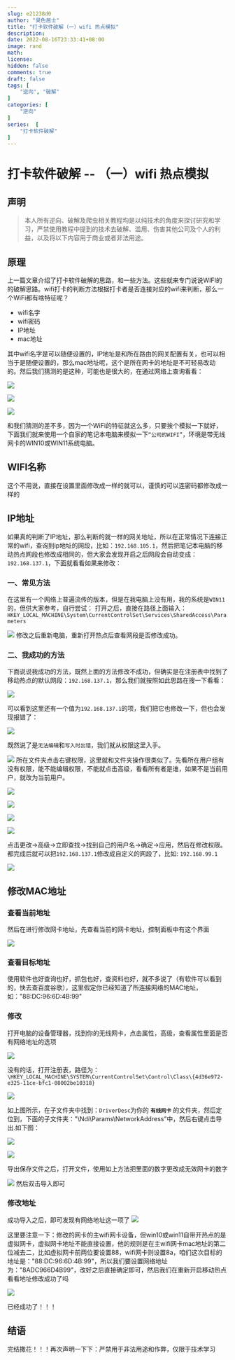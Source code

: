 ```yaml
---
slug: e21238d0
author: "昊色居士"
title: "打卡软件破解（一）wifi 热点模拟"
description: 
date: 2022-08-16T23:33:41+08:00
image: rand
math: 
license: 
hidden: false
comments: true
draft: false
tags: [
    "逆向", "破解"
]
categories: [
    "逆向"
]
series:  [
    "打卡软件破解"
]
---
```


# 打卡软件破解 -- （一）wifi 热点模拟

## 声明

> 本人所有逆向、破解及爬虫相关教程均是以纯技术的角度来探讨研究和学习，严禁使用教程中提到的技术去破解、滥用、伤害其他公司及个人的利益，以及将以下内容用于商业或者非法用途。

## 原理

上一篇文章介绍了打卡软件破解的思路，和一些方法。这些就来专门说说WIFI的的破解思路。wifi打卡的判断方法根据打卡者是否连接对应的wifi来判断，那么一个WiFi都有啥特征呢？
* wifi名字
* wifi密码
* IP地址
* mac地址

其中wifi名字是可以随便设置的，IP地址是和所在路由的网关配置有关，也可以相当于是随便设置的，那么mac地址呢，这个是所在网卡的地址是不可轻易改动的。然后我们猜测的是这种，可能也是很大的，在通过网络上查询看看：

![](https://files.mdnice.com/user/29990/c99f3b3f-dd39-4172-a5a2-aada4951eb78.png)

![](https://files.mdnice.com/user/29990/6a481433-938c-4318-8829-8b67ad413f93.png)

![](https://files.mdnice.com/user/29990/731a3e13-3dea-4db5-b8da-afd1ecbdcce1.png)

和我们猜测的差不多，因为一个WiFi的特征就这么多，只要挨个模拟一下就好，下面我们就来使用一个自家的笔记本电脑来模拟一下`“公司的WIFI”`，环境是带无线网卡的WIN10或WIN11系统电脑。

## WIFI名称
这个不用说，直接在设置里面修改成一样的就可以，谨慎的可以连密码都修改成一样的

## IP地址
如果真的判断了IP地址，那么判断的就一样的网关地址，所以在正常情况下连接正常的wifi，查询到ip地址的网段，比如：`192.168.105.1`，然后把笔记本电脑的移动热点网段也修改成相同的，但大家会发现开启之后网段会自动变成：`192.168.137.1`，下面就看看如果来修改：
### 一、常见方法
在这里有一个网络上普遍流传的版本，但是在我电脑上没有用，我的系统是`WIN11`的，但供大家参考，自行尝试：
打开之后，直接在路径上面输入：`HKEY_LOCAL_MACHINE\System\CurrentControlSet\Services\SharedAccess\Parameters`

![](https://files.mdnice.com/user/29990/99cd0091-9d39-48d7-87ac-f54273a302ae.png)
修改之后重新电脑，重新打开热点后查看网段是否修改成功。

### 二、我成功的方法
下面说说我成功的方法，既然上面的方法修改不成功，但确实是在注册表中找到了移动热点的默认网段：`192.168.137.1`，那么我们就按照如此思路在搜一下看看：

![](https://files.mdnice.com/user/29990/4e86f0a9-8857-4761-b660-94a644a3d12a.png)

可以看到这里还有一个值为`192.168.137.1`的项，我们把它也修改一下，但也会发现报错了：

![](https://files.mdnice.com/user/29990/c2faec6b-438c-41ec-b4f1-517e20fbfb79.png)

既然说了是`无法编辑`和`写入时出错`，我们就从权限这里入手。

![](https://files.mdnice.com/user/29990/b8e37a91-3310-457f-808d-45f1f2e06d07.png)
所在文件夹点击右键权限，这里就和文件夹操作很类似了。先看所在用户组有没有权限，能不能编辑权限，不能就点击高级，看看所有者是谁，如果不是当前用户，就改为当前用户。

![](https://files.mdnice.com/user/29990/b1f95892-fa21-4ad4-b29d-b59a89b327fe.png)

![](https://files.mdnice.com/user/29990/06d03cc3-bab4-43da-bd84-15bb8b4d5509.png)

![](https://files.mdnice.com/user/29990/341311c3-f52a-4879-9fd7-cb34fc4c0d73.png)

![](https://files.mdnice.com/user/29990/3e7f5200-214f-42b9-88f0-725d3fd2e1b7.png)

点击更改->高级->立即查找->找到自己的用户名->确定->应用，然后在修改权限。都完成后就可以把`192.168.137.1`修改成自定义的网段了，比如: `192.168.99.1`

![](https://files.mdnice.com/user/29990/5824bd88-222c-445d-96ac-22cbdaba16c7.png)

## 修改MAC地址
### 查看当前地址
然后在进行修改网卡地址，先查看当前的网卡地址，控制面板中有这个界面

![](https://files.mdnice.com/user/29990/be4f8c0e-e5a3-4403-b965-d41831de6323.png)

### 查看目标地址
使用软件也好查询也好，抓包也好，查资料也好，就不多说了（有软件可以看到的，快去查百度谷歌），这里假定你已经知道了所连接网络的MAC地址，如："88:DC:96:6D:4B:99"

### 修改
打开电脑的设备管理器，找到你的无线网卡，点击属性，高级，查看属性里面是否有网络地址的选项

![](https://files.mdnice.com/user/29990/5c63b1cb-f0ad-42c8-9915-5000eb48a5de.png)

没有的话，打开注册表，路径为：`\HKEY_LOCAL_MACHINE\SYSTEM\CurrentControlSet\Control\Class\{4d36e972-e325-11ce-bfc1-08002be10318}`

![](https://files.mdnice.com/user/29990/b333fb89-5876-4ae2-b1ae-c76dd2e6ae37.png)

如上图所示，在子文件夹中找到：`DriverDesc`为你的 **`有线网卡`** 的文件夹，然后定位到，下面的子文件夹："\Ndi\Params\NetworkAddress"中，然后右键点击导出.如下图：

![](https://files.mdnice.com/user/29990/1fa80b60-38b3-47f6-8f51-66696c9ee2f4.png)

![](https://files.mdnice.com/user/29990/0ade36ea-eb81-4d4b-9ac4-60915ebf5cbe.png)

导出保存文件之后，打开文件，使用如上方法把里面的数字更改成无效网卡的数字

![](https://files.mdnice.com/user/29990/4a46b8ef-9bfb-4e46-9413-e5fe901a9399.png)
然后双击导入即可

### 修改地址
成功导入之后，即可发现有网络地址这一项了
![](https://files.mdnice.com/user/29990/bcc553ac-a068-4a0f-9f2b-47813ffe0eee.png)

这里要注意一下：修改的网卡的主wifi网卡设备，但win10或win11自带开热点的是虚拟网卡，虚拟网卡地址不能直接设置，他的规则是在主wifi网卡mac地址的第二位减去二，比如虚拟网卡前两位要设置88，wifi网卡则设置8a，咱们这次目标的地址是："88:DC:96:6D:4B:99"，所以我们要设置网络地址为："8ADC966D4B99"，改好之后直接确定即可，然后我们在重新开启移动热点看看地址修改成功了吗

![](https://files.mdnice.com/user/29990/bdf43a8a-3e38-4b2a-9065-5faed58ebcaf.png)

已经成功了！！！

## 结语
完结撒花！！！再次声明一下下：严禁用于非法用途和作弊，仅限于技术学习